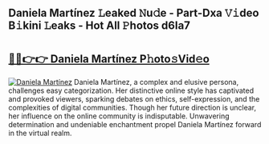 ## Daniela Martínez 𝙻eaked 𝙽u𝚍e - Part-Dxa 𝚅𝚒deo B𝚒kini 𝙻eaks - Hot All 𝙿hotos d6Ia7

# <h2><a href="http://ld7qn8s.urlbe.top/?page=Daniela+Mart%c3%adnez">🔗🔗👉👉 Daniela Martínez P𝚑oto𝚜Vid𝚎o</a></h2>

[![Daniela Martínez](https://i.imgur.com/eBuTRDB.gif)](http://ld7qn8s.urlbe.top/?page=Daniela+Mart%c3%adnez)
Daniela Martínez, a complex and elusive persona, challenges easy categorization. Her distinctive online style has captivated and provoked viewers, sparking debates on ethics, self-expression, and the complexities of digital communities. Though her future direction is unclear, her influence on the online community is indisputable. Unwavering determination and undeniable enchantment propel Daniela Martínez forward in the virtual realm.
